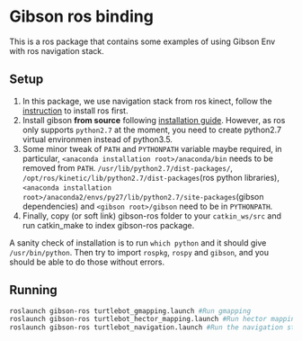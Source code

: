 Gibson ros binding
============
 
This is a ros package that contains some examples of using Gibson Env with ros navigation stack. 
 
## Setup
 
1. In this package, we use navigation stack from ros kinect, follow the [instruction](http://wiki.ros.org/kinetic/Installation/Ubuntu) to install ros first.  
2. Install gibson __from source__ following [installation guide](../../README.md). However, as ros only supports `python2.7` at the moment, you need to create python2.7 virtual environmen instead of python3.5.
3. Some minor tweak of `PATH` and `PYTHONPATH` variable maybe required, in particular, `<anaconda installation root>/anaconda/bin` needs to be removed from `PATH`. `/usr/lib/python2.7/dist-packages/`, `/opt/ros/kinetic/lib/python2.7/dist-packages`(ros python libraries),
`<anaconda installation root>/anaconda2/envs/py27/lib/python2.7/site-packages`(gibson dependencies) and `<gibson root>/gibson` need to be in `PYTHONPATH`.
4. Finally, copy (or soft link) gibson-ros folder to your `catkin_ws/src` and run catkin_make to index gibson-ros package.

A sanity check of installation is to run `which python` and it should give `/usr/bin/python`. Then try to import `rospkg`, `rospy` and `gibson`, and you should be able to do those without errors.

## Running
```bash
roslaunch gibson-ros turtlebot_gmapping.launch #Run gmapping
roslaunch gibson-ros turtlebot_hector_mapping.launch #Run hector mapping
roslaunch gibson-ros turtlebot_navigation.launch #Run the navigation stack, we have provided the map
```


